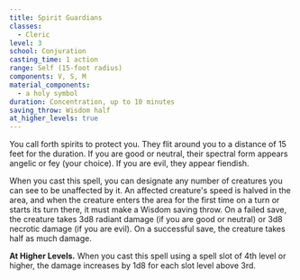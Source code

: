 ```yaml
---
title: Spirit Guardians
classes:
  - Cleric
level: 3
school: Conjuration
casting_time: 1 action
range: Self (15-foot radius)
components: V, S, M
material_components:
  - a holy symbol
duration: Concentration, up to 10 minutes
saving_throw: Wisdom half
at_higher_levels: true
---
```


You call forth spirits to protect you. They flit around you to a distance of 15 feet for the duration. If you are good or neutral, their spectral form appears angelic or fey (your choice). If you are evil, they appear fiendish.

When you cast this spell, you can designate any number of creatures you can see to be unaffected by it. An affected creature's speed is halved in the area, and when the creature enters the area for the first time on a turn or starts its turn there, it must make a Wisdom saving throw. On a failed save, the creature takes 3d8 radiant damage (if you are good or neutral) or 3d8 necrotic damage (if you are evil). On a successful save, the creature takes half as much damage.

**At Higher Levels.** When you cast this spell using a spell slot of 4th level or higher, the damage increases by 1d8 for each slot level above 3rd.
